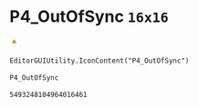 # P4_OutOfSync `16x16`
<img src="/img/P4_OutOfSync.png" width=16 height=16>

``` CSharp
EditorGUIUtility.IconContent("P4_OutOfSync")
```
```
P4_OutOfSync
```
```
5493248104964016461
```
